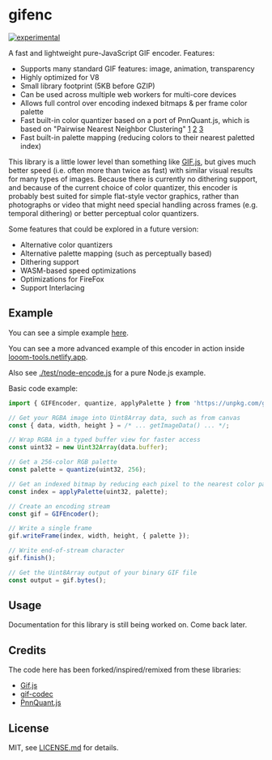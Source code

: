 # gifenc

[![experimental](http://badges.github.io/stability-badges/dist/experimental.svg)](http://github.com/badges/stability-badges)

A fast and lightweight pure-JavaScript GIF encoder. Features:

- Supports many standard GIF features: image, animation, transparency
- Highly optimized for V8
- Small library footprint (5KB before GZIP)
- Can be used across multiple web workers for multi-core devices
- Allows full control over encoding indexed bitmaps & per frame color palette
- Fast built-in color quantizer based on a port of PnnQuant.js, which is based on "Pairwise Nearest Neighbor Clustering" [1](https://pdfs.semanticscholar.org/68b4/236e77d6026943ffa009d8b3553ace09a922.pdf) [2](https://github.com/mcychan/PnnQuant.js) [3](https://github.com/mcychan/nQuant.j2se)
- Fast built-in palette mapping (reducing colors to their nearest paletted index)

This library is a little lower level than something like [GIF.js](https://jnordberg.github.io/gif.js/), but gives much better speed (i.e. often more than twice as fast) with similar visual results for many types of images. Because there is currently no dithering support, and because of the current choice of color quantizer, this encoder is probably best suited for simple flat-style vector graphics, rather than photographs or video that might need special handling across frames (e.g. temporal dithering) or better perceptual color quantizers.

Some features that could be explored in a future version:

- Alternative color quantizers
- Alternative palette mapping (such as perceptually based)
- Dithering support
- WASM-based speed optimizations
- Optimizations for FireFox
- Support Interlacing

## Example

You can see a simple example [here](https://codepen.io/mattdesl/full/vYypMXv).

You can see a more advanced example of this encoder in action inside [looom-tools.netlify.app](https://looom-tools.netlify.app/).

Also see [./test/node-encode.js](./test/node-encode.js) for a pure Node.js example.

Basic code example:

```js
import { GIFEncoder, quantize, applyPalette } from 'https://unpkg.com/gifenc@1.0.1';

// Get your RGBA image into Uint8Array data, such as from canvas
const { data, width, height } = /* ... getImageData() ... */;

// Wrap RGBA in a typed buffer view for faster access
const uint32 = new Uint32Array(data.buffer);

// Get a 256-color RGB palette
const palette = quantize(uint32, 256);

// Get an indexed bitmap by reducing each pixel to the nearest color palette
const index = applyPalette(uint32, palette);

// Create an encoding stream
const gif = GIFEncoder();

// Write a single frame
gif.writeFrame(index, width, height, { palette });

// Write end-of-stream character
gif.finish();

// Get the Uint8Array output of your binary GIF file
const output = gif.bytes();
```

## Usage

Documentation for this library is still being worked on. Come back later.

## Credits

The code here has been forked/inspired/remixed from these libraries:

- [Gif.js](https://jnordberg.github.io/gif.js/)
- [gif-codec](https://github.com/potomak/gif-codec)
- [PnnQuant.js](https://github.com/mcychan/PnnQuant.js)

## License

MIT, see [LICENSE.md](http://github.com/mattdesl/gifenc/blob/master/LICENSE.md) for details.
